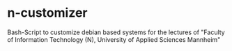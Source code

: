 # n-customizer
Bash-Script to customize debian based systems for the lectures of "Faculty of Information Technology (N), University of Applied Sciences Mannheim"
